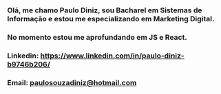 ### Olá, me chamo Paulo Diniz, sou Bacharel em Sistemas de Informação e estou me especializando em Marketing Digital.
### No momento estou me aprofundando em JS e React.

### Linkedin: https://www.linkedin.com/in/paulo-diniz-b9746b206/ 
### Email: paulosouzadiniz@hotmail.com
